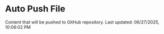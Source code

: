 # Auto Push File

Content that will be pushed to GitHub repository.
Last updated: 06/27/2025, 10:06:02 PM